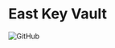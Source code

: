# East Key Vault

<img alt="GitHub" src="https://img.shields.io/github/license/math-reis/EKV?style=flat-square">
